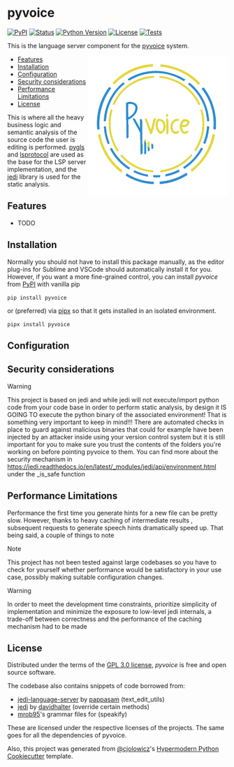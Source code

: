 # pyvoice

[![PyPI](https://img.shields.io/pypi/v/pyvoice.svg)](https://pypi.org/project/pyvoice/)
[![Status](https://img.shields.io/pypi/status/pyvoice.svg)](https://pypi.org/project/pyvoice/)
[![Python Version](https://img.shields.io/pypi/pyversions/pyvoice)](https://pypi.org/project/pyvoice)
[![License](https://img.shields.io/pypi/l/pyvoice)](https://opensource.org/licenses/GPL-3.0)
[![Tests](https://github.com/PythonVoiceCodingPlugin/pyvoice/workflows/Tests/badge.svg)](https://github.com/PythonVoiceCodingPlugin/pyvoice/actions?workflow=Tests)


This is the language server component for the [pyvoice](https://github.com/PythonVoiceCodingPlugin/) system. 

<div>
<img src="https://github.com/PythonVoiceCodingPlugin/assets/blob/main/pyvoice_logo.png" align="right" height=320 width=320/>
</div>

<!-- MarkdownTOC  autolink="true" -->

- [Features](#features)
- [Installation](#installation)
- [Configuration](#configuration)
- [Security considerations](#security-considerations)
- [Performance Limitations](#performance-limitations)
- [License](#license)

<!-- /MarkdownTOC -->


This is where all the heavy business logic and semantic analysis of the source code the user is editing is performed. [pygls](https://github.com/openlawlibrary/pygls) and [lsprotocol](https://github.com/microsoft/lsprotocol) are used as the base for the LSP server implementation, and the [jedi](https://github.com/davidhalter/jedi) library is used for the static analysis.

## Features

* TODO

## Installation

Normally you should not have to install this package manually, as the editor plug-ins for Sublime and VSCode should automatically install it for you. However, if you want a more fine-grained control, you can install *pyvoice* from [PyPI](https://pypi.org/) with vanilla pip

```console
pip install pyvoice
```

or (preferred) via [pipx](https://pipxproject.github.io/pipx/) so that it gets installed in an isolated environment.

```console
pipx install pyvoice
```


## Configuration

## Security considerations

> [!WARNING]
> This project is based on jedi and while jedi will not execute/import python code from your code base in order to perform static analysis, by design it IS GOING TO execute the python binary of the associated environment! That is something very important to keep in mind!!!
> There are automated checks in place to guard against malicious binaries that could for example have been injected by an attacker inside using your version control system but it is still important for you to make sure you trust the contents of the folders you're working on before pointing pyvoice to them. You can find more about the security mechanism in 
>      https://jedi.readthedocs.io/en/latest/_modules/jedi/api/environment.html
>      under the _is_safe function
>



## Performance Limitations

Performance the first time you generate hints for a new file can be pretty slow. However, thanks to heavy caching of intermediate results , subsequent requests to generate speech hints dramatically speed up. That being said, a couple of things to note

> [!NOTE]
> This project has not been tested against large codebases so you have to check for yourself whether performance would be satisfactory in your use case, possibly making suitable configuration changes.

> [!WARNING]
> 
> In order to meet the development time constraints, prioritize simplicity of implementation and minimize the exposure to low-level jedi internals, a trade-off between correctness and the performance of the caching mechanism had to be made

## License

Distributed under the terms of the [GPL 3.0 license](https://opensource.org/licenses/GPL-3.0), *pyvoice* is free and open source software.

The codebase also contains snippets of code borrowed from:

- [jedi-language-server](https://github.com/pappasam/jedi-language-server) by [pappasam](https://github.com/pappasam) (text_edit_utils)
- [jedi](https://github.com/davidhalter/jedi) by [davidhalter](https://github.com/davidhalter) (override certain methods)
- [mrob95](https://github.com/mrob95)'s grammar files for (speakify)

These are licensed under the respective licenses of the projects. The same goes for all the dependencies of pyvoice.

Also, this project was generated from [@cjolowicz](https://github.com/cjolowicz)'s [Hypermodern Python Cookiecutter](https://github.com/cjolowicz/cookiecutter-hypermodern-python) template.

